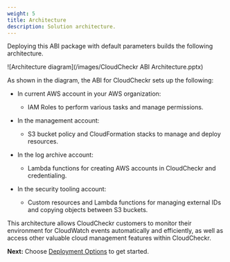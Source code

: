 ```yaml
---
weight: 5
title: Architecture
description: Solution architecture.
---
```


Deploying this ABI package with default parameters builds the following architecture.

![Architecture diagram](/images/CloudCheckr ABI Architecture.pptx)

As shown in the diagram, the ABI for CloudCheckr sets up the following:

* In current AWS account in your AWS organization:
    * IAM Roles to perform various tasks and manage permissions.

* In the management account:
    * S3 bucket policy and CloudFormation stacks to manage and deploy resources.

* In the log archive account:
    * Lambda functions for creating AWS accounts in CloudCheckr and credentialing.

* In the security tooling account:
    * Custom resources and Lambda functions for managing external IDs and copying objects between S3 buckets.

This architecture allows CloudCheckr customers to monitor their environment for CloudWatch events automatically and efficiently, as well as access other valuable cloud management features within CloudCheckr.

**Next:** Choose [Deployment Options](/deployment-options/index.html) to get started.


